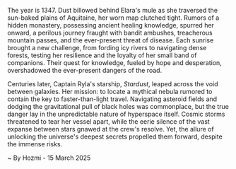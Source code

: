 
The year is 1347.  Dust billowed behind Elara's mule as she traversed the sun-baked plains of Aquitaine, her worn map clutched tight.  Rumors of a hidden monastery, possessing ancient healing knowledge, spurred her onward, a perilous journey fraught with bandit ambushes, treacherous mountain passes, and the ever-present threat of disease.  Each sunrise brought a new challenge, from fording icy rivers to navigating dense forests, testing her resilience and the loyalty of her small band of companions. Their quest for knowledge, fueled by hope and desperation, overshadowed the ever-present dangers of the road.

Centuries later, Captain Ryla's starship, *Stardust*, leaped across the void between galaxies.  Her mission: to locate a mythical nebula rumored to contain the key to faster-than-light travel.  Navigating asteroid fields and dodging the gravitational pull of black holes was commonplace, but the true danger lay in the unpredictable nature of hyperspace itself.  Cosmic storms threatened to tear her vessel apart, while the eerie silence of the vast expanse between stars gnawed at the crew's resolve. Yet, the allure of unlocking the universe's deepest secrets propelled them forward, despite the immense risks.

~ By Hozmi - 15 March 2025
